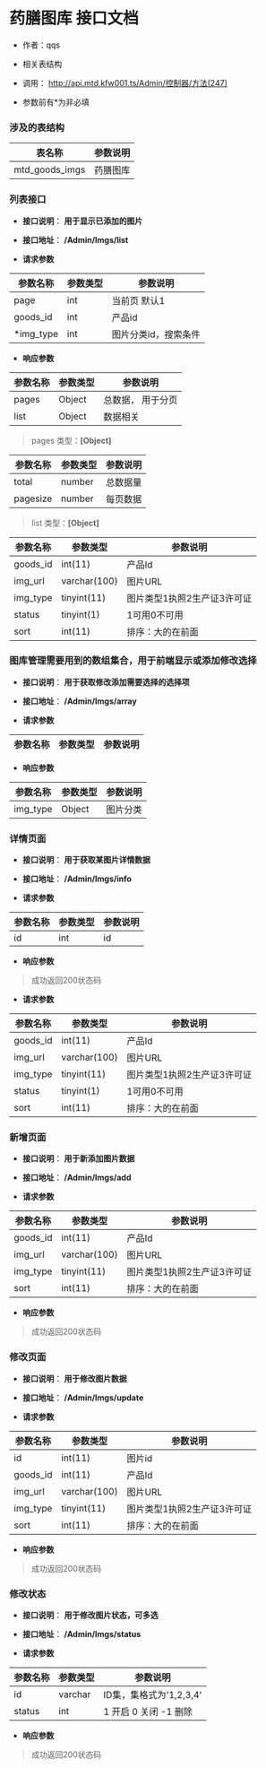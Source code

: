 # 药膳图库 接口文档

+ 作者：qqs

+ 相关表结构

+ 调用： http://api.mtd.kfw001.ts/Admin/控制器/方法(247)

+ 参数前有*为非必填

### 涉及的表结构

|  表名称  |  参数说明 |
| --------- |  ------- |
| mtd_goods_imgs | 药膳图库 |


### 列表接口

+ __接口说明__： __用于显示已添加的图片__

+ __接口地址__： __/Admin/Imgs/list__

+ __请求参数__

|  参数名称  | 参数类型 | 参数说明 |
| --------- | -------- | ------- |
| page | int | 当前页 默认1 |
| goods_id | int | 产品id |
| *img_type | int | 图片分类id，搜索条件 |


+ __响应参数__

|  参数名称  | 参数类型 | 参数说明 |
| --------- | -------- | ------- |
| pages | Object | 总数据， 用于分页 |
| list | Object | 数据相关 |

>  pages 类型：__[Object]__

|  参数名称  | 参数类型 | 参数说明 |
| --------- | -------- | ------- |
| total | number | 总数据量  |
| pagesize | number |  每页数据 |

>  list 类型：__[Object]__

|  参数名称  | 参数类型 | 参数说明 |
| --------- | -------- | ------- |
| goods_id | int(11) | 产品Id |
| img_url | varchar(100) | 图片URL |
| img_type | tinyint(11) | 图片类型1执照2生产证3许可证 |
| status | tinyint(1) | 1可用0不可用 |
| sort | int(11) | 排序：大的在前面 |



### 图库管理需要用到的数组集合，用于前端显示或添加修改选择

+ __接口说明__： __用于获取修改添加需要选择的选择项__

+ __接口地址__： __/Admin/Imgs/array__

+ __请求参数__

|  参数名称  | 参数类型 | 参数说明 |
| --------- | -------- | ------- |


+ __响应参数__

|  参数名称  | 参数类型 | 参数说明 |
| --------- | -------- | ------- |
| img_type | Object | 图片分类 |



### 详情页面

+ __接口说明__： __用于获取某图片详情数据__

+ __接口地址__： __/Admin/Imgs/info__

+ __请求参数__

|  参数名称  | 参数类型 | 参数说明 |
| --------- | -------- | ------- |
| id | int | id |


+ __响应参数__

> 成功返回200状态码

+ __请求参数__

|  参数名称  | 参数类型 | 参数说明 |
| --------- | -------- | ------- |
| goods_id | int(11) | 产品Id |
| img_url | varchar(100) | 图片URL |
| img_type | tinyint(11) | 图片类型1执照2生产证3许可证 |
| status | tinyint(1) | 1可用0不可用 |
| sort | int(11) | 排序：大的在前面 |



### 新增页面

+ __接口说明__： __用于新添加图片数据__

+ __接口地址__： __/Admin/Imgs/add__

+ __请求参数__

|  参数名称  | 参数类型 | 参数说明 |
| --------- | -------- | ------- |
| goods_id | int(11) | 产品Id |
| img_url | varchar(100) | 图片URL |
| img_type | tinyint(11) | 图片类型1执照2生产证3许可证 |
| sort | int(11) | 排序：大的在前面 |


+ __响应参数__

> 成功返回200状态码



### 修改页面

+ __接口说明__： __用于修改图片数据__

+ __接口地址__： __/Admin/Imgs/update__

+ __请求参数__

|  参数名称  | 参数类型 | 参数说明 |
| --------- | -------- | ------- |
| id | int(11) | 图片id |
| goods_id | int(11) | 产品Id |
| img_url | varchar(100) | 图片URL |
| img_type | tinyint(11) | 图片类型1执照2生产证3许可证 |
| sort | int(11) | 排序：大的在前面 |


+ __响应参数__

> 成功返回200状态码



### 修改状态

+ __接口说明__： __用于修改图片状态，可多选__

+ __接口地址__： __/Admin/Imgs/status__

+ __请求参数__

|  参数名称  | 参数类型 | 参数说明 |
| --------- | -------- | ------- |
| id | varchar | ID集，集格式为'1,2,3,4' |
| status | int | 1 开启  0 关闭  -1 删除  |


+ __响应参数__

> 成功返回200状态码